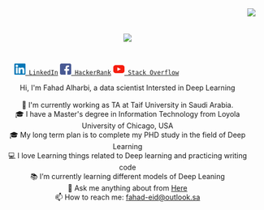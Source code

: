 
<img align="right" src="https://visitor-badge.laobi.icu/badge?page_id=fahadeidalharbi">

<h1 align="center">
  <a href="https://git.io/typing-svg">
    <img src="https://readme-typing-svg.herokuapp.com/?lines=Hello,+There!+👋;This+is+Fahad+Alharbi....;Welcome+to+my+Profile!&center=true&size=30">
  </a>
</h1>


  <code>
    <a href="https://www.linkedin.com/in/fahad-alharbi-b01119100/" title="LinkedIn Profile"><img width="22" src="https://github.com/Fahadeidalharbi/Fahadeidalharbi/blob/main/assets/images/linkedin-svgrepo-com.svg"> LinkedIn</a></code>
  <code><a href="https://www.facebook.com/fahad.alharbi.16" title="Facebook Profile"><img width="22" src="https://github.com/Fahadeidalharbi/Fahadeidalharbi/blob/main/assets/images/facebook-svgrepo-com.svg"> HackerRank</a></code>
  <code><a href="https://www.youtube.com/channel/UCL35XCybfe6jSnL9-bjEQ3A" title="YouTube Channel"><img width="22" src="https://github.com/Fahadeidalharbi/Fahadeidalharbi/blob/main/assets/images/youtube-svgrepo-com.svg"> Stack Overflow</a></code>

</h5>
<br>
<p align="center">
  Hi, I'm Fahad Alharbi, a data scientist Intersted in Deep Learning
  <br>
  <br>
  🔬 I'm currently working as TA at Taif University in Saudi Arabia.
  <br>
  🎓 I have a Master's degree in Information Technology from Loyola University of Chicago, USA 
  <br>
  🎓 My long term plan is to complete my PHD study in the field of Deep Learning
  <br>
  💻 I love Learning things related to Deep learning and practicing writing code
  <br>
  📚 I’m currently learning different models of Deep Leaning 
  <br>
  💬 Ask me anything about from <a href="https://github.com/fahadeidalharbi/fahadeidalharbi/issues" title="Issues">Here</a>
  <br>
  📫 How to reach me: <a href="mailto: fahad-eid@outlook.sa">fahad-eid@outlook.sa</a>
</p>



<!--
**Fahadeidalharbi/Fahadeidalharbi** is a ✨ _special_ ✨ repository because its `README.md` (this file) appears on your GitHub profile.

Here are some ideas to get you started:

- 🔭 I’m currently working on ...
- 🌱 I’m currently learning ...
- 👯 I’m looking to collaborate on ...
- 🤔 I’m looking for help with ...
- 💬 Ask me about ...
- 📫 How to reach me: ...
- 😄 Pronouns: ...
- ⚡ Fun fact: ...
-->
